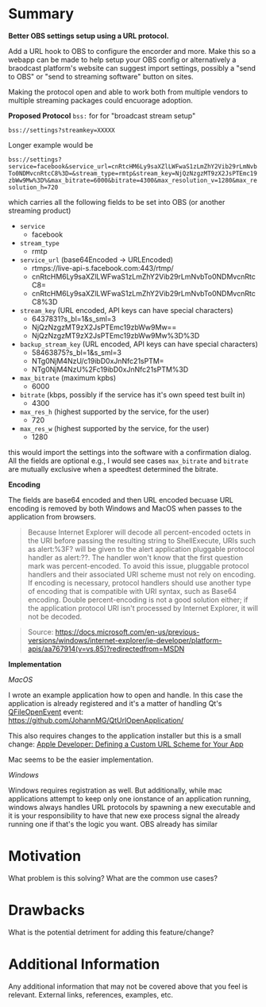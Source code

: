 # Summary

**Better OBS settings setup using a URL protocol.**

Add a URL hook to OBS to configure the encorder and more. Make this so a webapp can be made to help setup your OBS config or alternatively a braodcast platform's website can suggest import settings, possibly a "send to OBS" or "send to streaming software" button on sites.

Making the protocol open and able to work both from multiple vendors to multiple streaming packages could encuorage adoption.


**Proposed Protocol**
`bss:` for for "broadcast stream setup"

`bss://settings?streamkey=XXXXX`

Longer example would be

`bss://settings?service=facebook&service_url=cnRtcHM6Ly9saXZlLWFwaS1zLmZhY2Vib29rLmNvbTo0NDMvcnRtcC8%3D=&stream_type=rmtp&stream_key=NjQzNzgzMT9zX2JsPTEmc19zbWw9Mw%3D%&max_bitrate=6000&bitrate=4300&max_resolution_v=1280&max_resolution_h=720`

which carries all the following fields to be set into OBS (or another streaming product)

 - `service`
   - facebook
 - `stream_type`
   - rmtp
 - `service_url` (base64Encoded -> URLEncoded)
   - rtmps://live-api-s.facebook.com:443/rtmp/
   - cnRtcHM6Ly9saXZlLWFwaS1zLmZhY2Vib29rLmNvbTo0NDMvcnRtcC8=
   - cnRtcHM6Ly9saXZlLWFwaS1zLmZhY2Vib29rLmNvbTo0NDMvcnRtcC8%3D
 - `stream_key` (URL encoded, API keys can have special characters)
   - 6437831?s_bl=1&s_sml=3
   - NjQzNzgzMT9zX2JsPTEmc19zbWw9Mw==
   - NjQzNzgzMT9zX2JsPTEmc19zbWw9Mw%3D%3D
 - `backup_stream_key` (URL encoded, API keys can have special characters)
   - 58463875?s_bl=1&s_sml=3
   - NTg0NjM4NzU/c19ibD0xJnNfc21sPTM=
   - NTg0NjM4NzU%2Fc19ibD0xJnNfc21sPTM%3D
 - `max_bitrate` (maximum kpbs)
   - 6000
 - `bitrate` (kbps, possibly if the service has it's own speed test built in)
   - 4300
 - `max_res_h` (highest supported by the service, for the user)
   - 720
 - `max_res_w` (highest supported by the service, for the user)
   - 1280

this would import the settings into the software with a confirmation dialog. All the fields are optional e.g., I would see cases `max_bitrate` and `bitrate` are mutually exclusive when a speedtest determined the bitrate.

**Encoding**

The fields are base64 encoded and then URL encoded becuase URL encoding is removed by both Windows and MacOS when passes to the application from browsers.

> Because Internet Explorer will decode all percent-encoded octets in the URI before passing the resulting string to ShellExecute, URIs such as alert:%3F? will be given to the alert application pluggable protocol handler as alert:??. The handler won't know that the first question mark was percent-encoded. To avoid this issue, pluggable protocol handlers and their associated URI scheme must not rely on encoding. If encoding is necessary, protocol handlers should use another type of encoding that is compatible with URI syntax, such as Base64 encoding. Double percent-encoding is not a good solution either; if the application protocol URI isn't processed by Internet Explorer, it will not be decoded.

> Source: https://docs.microsoft.com/en-us/previous-versions/windows/internet-explorer/ie-developer/platform-apis/aa767914(v=vs.85)?redirectedfrom=MSDN


**Implementation**

_MacOS_

I wrote an example application how to open and handle. In this case the application is already registered and it's a matter of handling Qt's [QFileOpenEvent](https://doc.qt.io/qt-5/qfileopenevent.html) event: https://github.com/JohannMG/QtUrlOpenApplication/

This also requires changes to the application installer but this is a small change: [Apple Developer: Defining a Custom URL Scheme for Your App](https://developer.apple.com/documentation/xcode/allowing_apps_and_websites_to_link_to_your_content/defining_a_custom_url_scheme_for_your_app)

Mac seems to be the easier implementation.

_Windows_

Windows requires registration as well. But additionally, while mac applications attempt to keep only one ionstance of an application running, windows  always handles URL protocols by spawning a new executable and it is your responsibility to have that new exe process signal the already running one if that's the logic you want. OBS already has similar


# Motivation

What problem is this solving? What are the common use cases?

# Drawbacks

What is the potential detriment for adding this feature/change?

# Additional Information

Any additional information that may not be covered above that you feel is relevant. External links, references, examples, etc.
